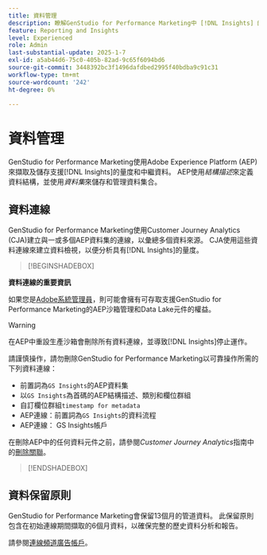 ```yaml
---
title: 資料管理
description: 瞭解GenStudio for Performance Marketing中 [!DNL Insights] 的資料擷取和儲存。
feature: Reporting and Insights
level: Experienced
role: Admin
last-substantial-update: 2025-1-7
exl-id: a5ab44d6-75c0-405b-82ad-9c65f6094bd6
source-git-commit: 3448392bc3f1496dafdbed2995f40bdba9c91c31
workflow-type: tm+mt
source-wordcount: '242'
ht-degree: 0%

---
```


# 資料管理

GenStudio for Performance Marketing使用Adobe Experience Platform (AEP)來擷取及儲存支援[!DNL Insights]的量度和中繼資料。 AEP使用&#x200B;_結構描述_&#x200B;來定義資料結構，並使用&#x200B;_資料集_&#x200B;來儲存和管理資料集合。

## 資料連線

GenStudio for Performance Marketing使用Customer Journey Analytics (CJA)建立與一或多個AEP資料集的連線，以彙總多個資料來源。 CJA使用這些資料連線來建立資料檢視，以便分析具有[!DNL Insights]的量度。

>[!BEGINSHADEBOX]

**資料連線的重要資訊**

如果您是[Adobe系統管理員](/help/user-guide/user-roles.md#adobe-system-administrator-vs-genstudio-system-manager)，則可能會擁有可存取支援GenStudio for Performance Marketing的AEP沙箱管理和Data Lake元件的權益。

>[!WARNING]
>
>在AEP中重設生產沙箱會刪除所有資料連線，並導致[!DNL Insights]停止運作。

請謹慎操作，請勿刪除GenStudio for Performance Marketing以可靠操作所需的下列資料連線：

- 前置詞為`GS Insights`的AEP資料集
- 以`GS Insights`為首碼的AEP結構描述、類別和欄位群組
- 自訂欄位群組`timestamp for metadata`
- AEP連線：前置詞為`GS Insights`的資料流程
- AEP連線： GS Insights帳戶

在刪除AEP中的任何資料元件之前，請參閱&#x200B;_Customer Journey Analytics_&#x200B;指南中的[刪除關聯](https://experienceleague.adobe.com/en/docs/analytics-platform/using/technotes/deletion)。

>[!ENDSHADEBOX]

## 資料保留原則

GenStudio for Performance Marketing會保留13個月的管道資料。 此保留原則包含在初始連線期間擷取的6個月資料，以確保完整的歷史資料分析和報告。

請參閱[連線頻道廣告帳戶](/help/user-guide/insights/connect-channel.md)。
